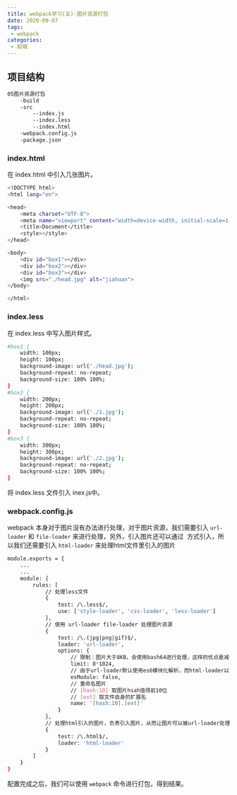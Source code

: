 ```yaml
---
title: webpack学习(五)-图片资源打包
date: 2020-09-07
tags:
 - webpack 
categories: 
 - 前端
---
```


## 项目结构

```bash
05图片资源打包
    -build
    -src
        --index.js
        --index.less
        --index.html
    -webpack.config.js
    -package.json
```
### index.html

在 index.html 中引入几张图片。

```bash
<!DOCTYPE html>
<html lang="en">

<head>
    <meta charset="UTF-8">
    <meta name="viewport" content="width=device-width, initial-scale=1.0">
    <title>Document</title>
    <style></style>
</head>

<body>
    <div id="box1"></div>
    <div id="box2"></div>
    <div id="box3"></div>
    <img src="./head.jpg" alt="jiahuan">
</body>

</html>
```
### index.less

在 index.less 中写入图片样式。

```bash
#box1 {
    width: 100px;
    height: 100px;
    background-image: url('./head.jpg');
    background-repeat: no-repeat;
    background-size: 100% 100%;
}
#box2 {
    width: 200px;
    height: 200px;
    background-image: url('./1.jpg');
    background-repeat: no-repeat;
    background-size: 100% 100%;
}
#box3 {
    width: 300px;
    height: 300px;
    background-image: url('./2.jpg');
    background-repeat: no-repeat;
    background-size: 100% 100%;
}
```
将 index.less 文件引入 inex.js中。

### webpack.config.js

webpack 本身对于图片没有办法进行处理，对于图片资源，我们需要引入 `url-loader` 和 `file-loader` 来进行处理，另外，引入图片还可以通过 **<img>** 方式引入，所以我们还需要引入 `html-loader` 来处理html文件里引入的图片

```bash
module.exports = {
    ...
    ...
    module: {
        rules: [
            // 处理less文件
            {
                test: /\.less$/,
                use: ['style-loader', 'css-loader', 'less-loader']
            },
            // 使用 url-loader file-loader 处理图片资源
            {
                test: /\.(jpg|png|gif)$/,
                loader: 'url-loader',
                options: {
                    // 限制：图片大于8KB，会使用bash64进行处理，这样的优点是减少请求数量，减少服务器压力，缺点是图片体积会增大，文件请求速度更慢。
                    limit: 8*1024,
                    // 由于url-loader默认使用es6模块化解析，而html-loader以commonJs引入图片，解析时可能会出问题（[object Module]），所以我们需要关闭url-loader的es6模块，使用commonJs解析
                    esModule: false,
                    // 重命名图片
                    // [hash:10] 取图片hsah值得前10位
                    // [ext] 取文件自身的扩展名
                    name: '[hash:10].[ext]'
                }
            },
            // 处理html引入的图片，负责引入图片，从而让图片可以被url-loader处理。
            {
                test: /\.html$/,
                loader: 'html-loader'
            }
        ]
    }
}
```

配置完成之后，我们可以使用 `webpack` 命令进行打包，得到结果。